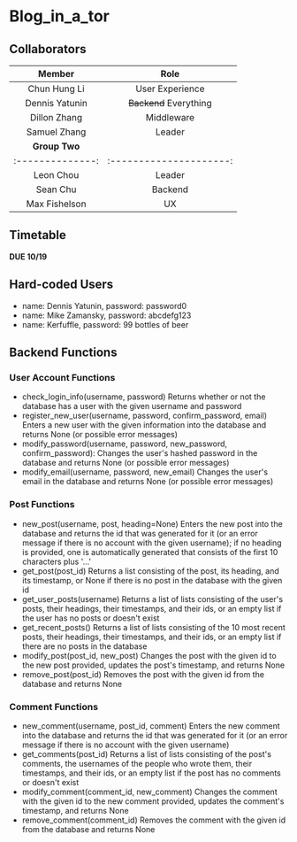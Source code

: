# Blog_in_a_tor

## Collaborators
|   **Member**   |        **Role**       |
|:--------------:|:---------------------:|
|Chun Hung Li    | User Experience       |
|Dennis Yatunin  | ~~Backend~~ Everything|
|Dillon Zhang    | Middleware            |
|Samuel Zhang    | Leader                |
| **Group Two**				 |
|:--------------:|:---------------------:|
|Leon Chou       | Leader                |
|Sean Chu        | Backend               |
|Max Fishelson   | UX                    |

## Timetable

**DUE 10/19**

## Hard-coded Users
- name: Dennis Yatunin, password: password0
- name: Mike Zamansky, password: abcdefg123
- name: Kerfuffle, password: 99 bottles of beer

## Backend Functions
### User Account Functions
- check_login_info(username, password)
Returns whether or not the database has a user with the given username and password
- register_new_user(username, password, confirm_password, email)
Enters a new user with the given information into the database and returns None (or possible error messages)
- modify_password(username, password, new_password, confirm_password):
Changes the user's hashed password in the database and returns None (or possible error messages)
- modify_email(username, password, new_email)
Changes the user's email in the database and returns None (or possible error messages)

### Post Functions
- new_post(username, post, heading=None)
Enters the new post into the database and returns the id that was generated for it (or an error message if there is no account with the given username); if no heading is provided, one is automatically generated that consists of the first 10 characters plus '...'
- get_post(post_id)
Returns a list consisting of the post, its heading, and its timestamp, or None if there is no post in the database with the given id
- get_user_posts(username)
Returns a list of lists consisting of the user's posts, their headings, their timestamps, and their ids, or an empty list if the user has no posts or doesn't exist
- get_recent_posts()
Returns a list of lists consisting of the 10 most recent posts, their headings, their timestamps, and their ids, or an empty list if there are no posts in the database
- modify_post(post_id, new_post)
Changes the post with the given id to the new post provided, updates the post's timestamp, and returns None
- remove_post(post_id)
Removes the post with the given id from the database and returns None

### Comment Functions
- new_comment(username, post_id, comment)
Enters the new comment into the database and returns the id that was generated for it (or an error message if there is no account with the given username)
- get_comments(post_id)
Returns a list of lists consisting of the post's comments, the usernames of the people who wrote them, their timestamps, and their ids, or an empty list if the post has no comments or doesn't exist
- modify_comment(comment_id, new_comment)
Changes the comment with the given id to the new comment provided, updates the comment's timestamp, and returns None
- remove_comment(comment_id)
Removes the comment with the given id from the database and returns None
